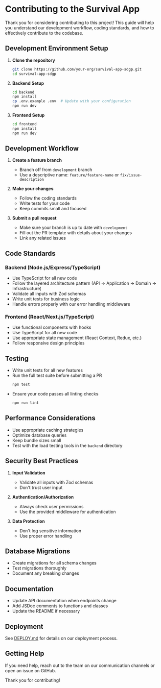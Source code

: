 # Contributing to the Survival App

Thank you for considering contributing to this project! This guide will help you understand our development workflow, coding standards, and how to effectively contribute to the codebase.

## Development Environment Setup

1. **Clone the repository**
   ```bash
   git clone https://github.com/your-org/survival-app-sdgp.git
   cd survival-app-sdgp
   ```

2. **Backend Setup**
   ```bash
   cd backend
   npm install
   cp .env.example .env  # Update with your configuration
   npm run dev
   ```

3. **Frontend Setup** 
   ```bash
   cd frontend
   npm install
   npm run dev
   ```

## Development Workflow

1. **Create a feature branch**
   - Branch off from `development` branch
   - Use a descriptive name: `feature/feature-name` or `fix/issue-description`

2. **Make your changes**
   - Follow the coding standards
   - Write tests for your code
   - Keep commits small and focused

3. **Submit a pull request**
   - Make sure your branch is up to date with `development`
   - Fill out the PR template with details about your changes
   - Link any related issues

## Code Standards

### Backend (Node.js/Express/TypeScript)

- Use TypeScript for all new code
- Follow the layered architecture pattern (API → Application → Domain → Infrastructure)
- Validate all inputs with Zod schemas
- Write unit tests for business logic
- Handle errors properly with our error handling middleware

### Frontend (React/Next.js/TypeScript)

- Use functional components with hooks
- Use TypeScript for all new code
- Use appropriate state management (React Context, Redux, etc.)
- Follow responsive design principles

## Testing

- Write unit tests for all new features
- Run the full test suite before submitting a PR
  ```bash
  npm test
  ```
- Ensure your code passes all linting checks
  ```bash
  npm run lint
  ```

## Performance Considerations

- Use appropriate caching strategies
- Optimize database queries
- Keep bundle sizes small
- Test with the load testing tools in the `backend` directory

## Security Best Practices

1. **Input Validation**
   - Validate all inputs with Zod schemas
   - Don't trust user input

2. **Authentication/Authorization**
   - Always check user permissions
   - Use the provided middleware for authentication

3. **Data Protection**
   - Don't log sensitive information
   - Use proper error handling

## Database Migrations

- Create migrations for all schema changes
- Test migrations thoroughly
- Document any breaking changes

## Documentation

- Update API documentation when endpoints change
- Add JSDoc comments to functions and classes
- Update the README if necessary

## Deployment

See [DEPLOY.md](./docs/DEPLOY.md) for details on our deployment process.

## Getting Help

If you need help, reach out to the team on our communication channels or open an issue on GitHub.

Thank you for contributing! 